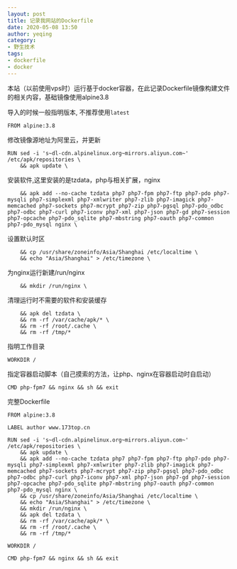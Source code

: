 ```yaml
---
layout: post
title: 记录我网站的Dockerfile
date: 2020-05-08 13:50
author: yeqing
category: 
- 野生技术
tags: 
- dockerfile
- docker
---
```


本站（以前使用vps时）运行基于docker容器，在此记录Dockerfile镜像构建文件的相关内容，基础镜像使用alpine3.8

导入的时候一般指明版本, 不推荐使用`latest`
```shell
FROM alpine:3.8
```

修改镜像源地址为阿里云，并更新
```shell
RUN sed -i 's~dl-cdn.alpinelinux.org~mirrors.aliyun.com~' /etc/apk/repositories \
	&& apk update \
```

安装软件,这里安装的是tzdata，php与相关扩展，nginx
```shell
    && apk add --no-cache tzdata php7 php7-fpm php7-ftp php7-pdo php7-mysqli php7-simplexml php7-xmlwriter php7-zlib php7-imagick php7-memcached php7-sockets php7-mcrypt php7-zip php7-pgsql php7-pdo_odbc php7-odbc php7-curl php7-iconv php7-xml php7-json php7-gd php7-session php7-opcache php7-pdo_sqlite php7-mbstring php7-oauth php7-common php7-pdo_mysql nginx \
```

设置默认时区
```shell
    && cp /usr/share/zoneinfo/Asia/Shanghai /etc/localtime \
    && echo "Asia/Shanghai" > /etc/timezone \
```

为nginx运行新建/run/nginx
```shell
	&& mkdir /run/nginx \
```

清理运行时不需要的软件和安装缓存
```shell
    && apk del tzdata \
    && rm -rf /var/cache/apk/* \
    && rm -rf /root/.cache \
    && rm -rf /tmp/*
```

指明工作目录
```shell
WORKDIR /
```
指定容器启动脚本（自己摸索的方法，让php、nginx在容器启动时自启动）
```shell
CMD php-fpm7 && nginx && sh && exit
```

完整Dockerfile
```shell
FROM alpine:3.8
 
LABEL author www.173top.cn
 
RUN sed -i 's~dl-cdn.alpinelinux.org~mirrors.aliyun.com~' /etc/apk/repositories \
	&& apk update \
    && apk add --no-cache tzdata php7 php7-fpm php7-ftp php7-pdo php7-mysqli php7-simplexml php7-xmlwriter php7-zlib php7-imagick php7-memcached php7-sockets php7-mcrypt php7-zip php7-pgsql php7-pdo_odbc php7-odbc php7-curl php7-iconv php7-xml php7-json php7-gd php7-session php7-opcache php7-pdo_sqlite php7-mbstring php7-oauth php7-common php7-pdo_mysql nginx \
    && cp /usr/share/zoneinfo/Asia/Shanghai /etc/localtime \
    && echo "Asia/Shanghai" > /etc/timezone \
	&& mkdir /run/nginx \
    && apk del tzdata \
    && rm -rf /var/cache/apk/* \
    && rm -rf /root/.cache \
    && rm -rf /tmp/*
 
WORKDIR /
 
CMD php-fpm7 && nginx && sh && exit
```
